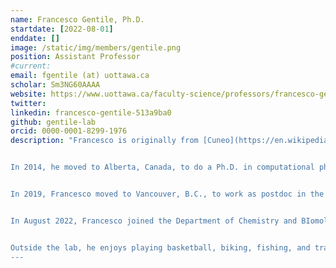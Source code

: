 ```yaml
---
name: Francesco Gentile, Ph.D.
startdate: [2022-08-01]
enddate: []
image: /static/img/members/gentile.png
position: Assistant Professor
#current:
email: fgentile (at) uottawa.ca
scholar: Sm3NG60AAAA
website: https://www.uottawa.ca/faculty-science/professors/francesco-gentile
twitter:
linkedin: francesco-gentile-513a9ba0
github: gentile-lab
orcid: 0000-0001-8299-1976
description: "Francesco is originally from [Cuneo](https://en.wikipedia.org/wiki/Cuneo), a beautiful small town in the Alps located in Northwest Italy. He did his bachelor's and master's in Bioengineering at Politecnico di Torino, where he developed a strong interest in molecular modeling.


In 2014, he moved to Alberta, Canada, to do a Ph.D. in computational physics at the University of Alberta, under the supervision of [Jack Tuszynski](https://scholar.google.ca/citations?user=vQh8WdcAAAAJ&hl=en) and [Khaled Barakat](https://scholar.google.com/citations?user=j-f21_sAAAAJ&hl=en). During his Ph.D., he worked on discovering and designig small molecule inhibitors of DNA repair proteins that could enhance cancer chemotherapy. His research was primarly supported by an [Alberta Innovates graduate scholarship](https://albertainnovates.ca/funding/graduate-student-scholarships/).


In 2019, Francesco moved to Vancouver, B.C., to work as postdoc in the lab of [Art Cherkasov](https://www.prostatecentre.com/about-us/people/dr-art-cherkasov) at the Vancouver Prostate Centre. There, he developed novel machine learning methods for structure-based virtual screening and used them to identify novel small molecule inhibitors of SARS-CoV-2 main protease and key proteins involved in resistant prostate and breast cancer. His postdoctoral research was supported by an [Ermenegildo Zegna Founder's Scholarship](https://www.zegnagroup.com/en/our-actions/founders-scholarship/), a [CIHR fellowship](https://cihr-irsc.gc.ca/e/38886.html), and a joint fellowship from [Michael Smith Foundation for Health Research]( https://healthresearchbc.ca/fundingprogram/research-trainee-program) and [Vancouver Coastal Health Research Institute/ VGH & UBC Hospital Foundation](https://vghfoundation.ca/).


In August 2022, Francesco joined the Department of Chemistry and BIomolecular Sciences as Assistant Professor. Since 2023, he is also a Principal Investigator at the Ottawa Institute for Systems BIology.


Outside the lab, he enjoys playing basketball, biking, fishing, and traveling around the world. 
---
```

